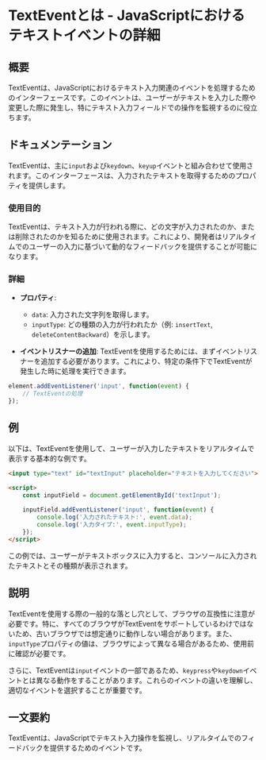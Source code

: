 <!--
Meta Description: # TextEventとは - JavaScriptにおけるテキストイベントの詳細 ## 概要 TextEventは、JavaScriptにおけるテキスト入力関連のイベントを処理するためのインターフェースです。このイベントは、ユーザーがテキストを入力した際や変更した際に発生し、特にテキスト入力フィー...
Meta Keywords: texteventは, input, event, inputtype, keydown
-->

# TextEventとは - JavaScriptにおけるテキストイベントの詳細

## 概要
TextEventは、JavaScriptにおけるテキスト入力関連のイベントを処理するためのインターフェースです。このイベントは、ユーザーがテキストを入力した際や変更した際に発生し、特にテキスト入力フィールドでの操作を監視するのに役立ちます。

## ドキュメンテーション
TextEventは、主に`input`および`keydown`、`keyup`イベントと組み合わせて使用されます。このインターフェースは、入力されたテキストを取得するためのプロパティを提供します。

### 使用目的
TextEventは、テキスト入力が行われる際に、どの文字が入力されたのか、または削除されたのかを知るために使用されます。これにより、開発者はリアルタイムでのユーザーの入力に基づいて動的なフィードバックを提供することが可能になります。

### 詳細
- **プロパティ**:
  - `data`: 入力された文字列を取得します。
  - `inputType`: どの種類の入力が行われたか（例: `insertText`, `deleteContentBackward`）を示します。

- **イベントリスナーの追加**:
  TextEventを使用するためには、まずイベントリスナーを追加する必要があります。これにより、特定の条件下でTextEventが発生した時に処理を実行できます。

```javascript
element.addEventListener('input', function(event) {
    // TextEventの処理
});
```

## 例
以下は、TextEventを使用して、ユーザーが入力したテキストをリアルタイムで表示する基本的な例です。

```html
<input type="text" id="textInput" placeholder="テキストを入力してください">

<script>
    const inputField = document.getElementById('textInput');
    
    inputField.addEventListener('input', function(event) {
        console.log('入力されたテキスト:', event.data);
        console.log('入力タイプ:', event.inputType);
    });
</script>
```

この例では、ユーザーがテキストボックスに入力すると、コンソールに入力されたテキストとその種類が表示されます。

## 説明
TextEventを使用する際の一般的な落とし穴として、ブラウザの互換性に注意が必要です。特に、すべてのブラウザがTextEventをサポートしているわけではないため、古いブラウザでは想定通りに動作しない場合があります。また、`inputType`プロパティの値は、ブラウザによって異なる場合があるため、使用前に確認が必要です。

さらに、TextEventは`input`イベントの一部であるため、`keypress`や`keydown`イベントとは異なる動作をすることがあります。これらのイベントの違いを理解し、適切なイベントを選択することが重要です。

## 一文要約
TextEventは、JavaScriptでテキスト入力操作を監視し、リアルタイムでのフィードバックを提供するためのイベントです。